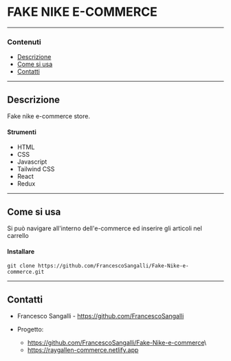 # **FAKE NIKE E-COMMERCE**

---

### Contenuti

- [Descrizione](#descrizione)
- [Come si usa](#come-si-usa)
- [Contatti](#contatti)

---

## Descrizione

Fake nike e-commerce store.

#### Strumenti

- HTML
- CSS
- Javascript
- Tailwind CSS
- React
- Redux

---

## Come si usa

Si può navigare all'interno dell'e-commerce ed inserire gli articoli nel carrello

#### Installare

`git clone https://github.com/FrancescoSangalli/Fake-Nike-e-commerce.git`

---

## Contatti

- Francesco Sangalli - <https://github.com/FrancescoSangalli>

- Progetto:
    * <https://github.com/FrancescoSangalli/Fake-Nike-e-commerce>\
    * <https://raygallen-commerce.netlify.app>